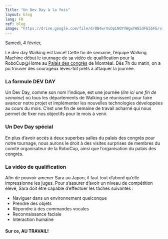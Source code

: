 ```yaml
---
Title: "Un Dev Day à la fois"
layout: blog
lang: FR
ref: blog
image: "https://drive.google.com/file/d/0B4wrVuOpLNOYVWgwYWE5dFE5bFE/view?usp=sharing"
---
```

Samedi, 4 février,

Le dev day Walking est lancé! Cette fin de semaine, l’équipe Walking Machine début le tournage de sa vidéo de qualification pour la RoboCup@Home au [Palais des congrès](http://congresmtl.com/) de Montréal. Dès 7h du matin, on a pu trouver des courageux lèves-tôt prêts à attaquer la journée.
### La formule DEV DAY
Un Dev Day, comme son nom l’indique, est une journée (*lire ici une fin de semaine*) où tous les départements de Walking se réunissent pour faire avancer notre projet et implémenter les nouvelles technologies développées au cours du mois. C’est une fin de semaine de travail acharné qui nous permet de fixer nos objectifs pour le mois à venir.
### Un Dev Day spécial
En plus d’avoir accès à deux superbes salles du palais des congrès pour notre tournage, nous aurons le droit à des visites surprises de membres du comité organisateur de la RoboCup, ainsi que l’organisation du palais des congrès.
### La vidéo de qualification
Afin de pouvoir amener Sara au Japon, il faut tout d’abord qu’elle impressionne les juges. Pour s’assurer d’avoir un niveau de compétition élevé, Sara doit être capable d’effectuer les tâches suivantes :
* Naviguer dans un environnement quelconque
* Prendre des objets
* Répondre à des commandes vocales
* Reconnaissance faciale
* Interaction humaine
#### Sur ce, AU TRAVAIL!
